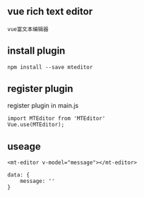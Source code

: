 ## vue rich text editor
    vue富文本编辑器

## install plugin

```
npm install --save mteditor
```
## register plugin
register plugin in main.js
```
import MTEditor from 'MTEditor'
Vue.use(MTEditor);
```
## useage
```     
<mt-editor v-model="message"></mt-editor>

data: {
    message: ''
}
```